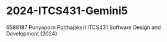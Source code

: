 # 2024-ITCS431-Gemini5
6588187 Punyaporn Putthajaksri
ITCS431 Software Design and Development (2024)
